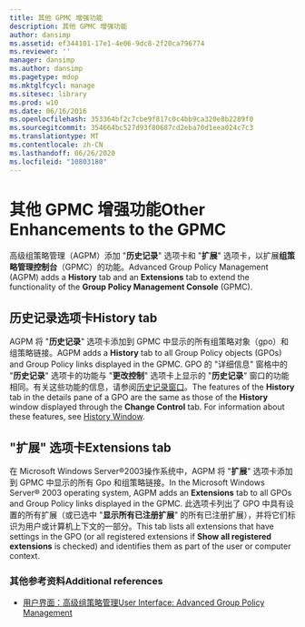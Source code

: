 ```yaml
---
title: 其他 GPMC 增强功能
description: 其他 GPMC 增强功能
author: dansimp
ms.assetid: ef344101-17e1-4e06-9dc8-2f20ca796774
ms.reviewer: ''
manager: dansimp
ms.author: dansimp
ms.pagetype: mdop
ms.mktglfcycl: manage
ms.sitesec: library
ms.prod: w10
ms.date: 06/16/2016
ms.openlocfilehash: 353364bf2c7cbe9f817c0c4bb9ca320e8b2289f0
ms.sourcegitcommit: 354664bc527d93f80687cd2eba70d1eea024c7c3
ms.translationtype: MT
ms.contentlocale: zh-CN
ms.lasthandoff: 06/26/2020
ms.locfileid: "10803180"
---
```

# <span data-ttu-id="d14c5-103">其他 GPMC 增强功能</span><span class="sxs-lookup"><span data-stu-id="d14c5-103">Other Enhancements to the GPMC</span></span>


<span data-ttu-id="d14c5-104">高级组策略管理（AGPM）添加 "**历史记录**" 选项卡和 "**扩展**" 选项卡，以扩展**组策略管理控制台**（GPMC）的功能。</span><span class="sxs-lookup"><span data-stu-id="d14c5-104">Advanced Group Policy Management (AGPM) adds a **History** tab and an **Extensions** tab to extend the functionality of the **Group Policy Management Console** (GPMC).</span></span>

## <span data-ttu-id="d14c5-105">历史记录选项卡</span><span class="sxs-lookup"><span data-stu-id="d14c5-105">History tab</span></span>


<span data-ttu-id="d14c5-106">AGPM 将 "**历史记录**" 选项卡添加到 GPMC 中显示的所有组策略对象（gpo）和组策略链接。</span><span class="sxs-lookup"><span data-stu-id="d14c5-106">AGPM adds a **History** tab to all Group Policy objects (GPOs) and Group Policy links displayed in the GPMC.</span></span> <span data-ttu-id="d14c5-107">GPO 的 "详细信息" 窗格中的 "**历史记录**" 选项卡的功能与 "**更改控制**" 选项卡上显示的 "**历史记录**" 窗口的功能相同。有关这些功能的信息，请参阅[历史记录窗口](history-window.md)。</span><span class="sxs-lookup"><span data-stu-id="d14c5-107">The features of the **History** tab in the details pane of a GPO are the same as those of the **History** window displayed through the **Change Control** tab. For information about these features, see [History Window](history-window.md).</span></span>

## <span data-ttu-id="d14c5-108">"扩展" 选项卡</span><span class="sxs-lookup"><span data-stu-id="d14c5-108">Extensions tab</span></span>


<span data-ttu-id="d14c5-109">在 Microsoft Windows Server®2003操作系统中，AGPM 将 "**扩展**" 选项卡添加到 GPMC 中显示的所有 Gpo 和组策略链接。</span><span class="sxs-lookup"><span data-stu-id="d14c5-109">In the Microsoft Windows Server® 2003 operating system, AGPM adds an **Extensions** tab to all GPOs and Group Policy links displayed in the GPMC.</span></span> <span data-ttu-id="d14c5-110">此选项卡列出了 GPO 中具有设置的所有扩展（或已选中 "**显示所有已注册扩展**" 的所有已注册扩展），并将它们标识为用户或计算机上下文的一部分。</span><span class="sxs-lookup"><span data-stu-id="d14c5-110">This tab lists all extensions that have settings in the GPO (or all registered extensions if **Show all registered extensions** is checked) and identifies them as part of the user or computer context.</span></span>

### <span data-ttu-id="d14c5-111">其他参考资料</span><span class="sxs-lookup"><span data-stu-id="d14c5-111">Additional references</span></span>

-   [<span data-ttu-id="d14c5-112">用户界面：高级组策略管理</span><span class="sxs-lookup"><span data-stu-id="d14c5-112">User Interface: Advanced Group Policy Management</span></span>](user-interface-advanced-group-policy-management.md)

 

 





